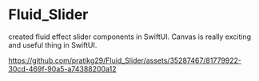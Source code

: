 # Fluid_Slider
created fluid effect slider components in SwiftUI. Canvas is really exciting and useful thing in SwiftUI. 



https://github.com/pratikg29/Fluid_Slider/assets/35287467/81779922-30cd-469f-90a5-a74388200a12

